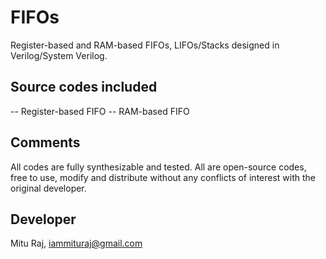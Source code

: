 # FIFOs
Register-based and RAM-based FIFOs, LIFOs/Stacks designed in Verilog/System Verilog.

Source codes included
---------------------
-- Register-based FIFO
-- RAM-based FIFO

Comments
--------
All codes are fully synthesizable and tested. All are open-source codes, free to use, modify and distribute without any conflicts of interest with the original developer.

Developer
---------
Mitu Raj, iammituraj@gmail.com
